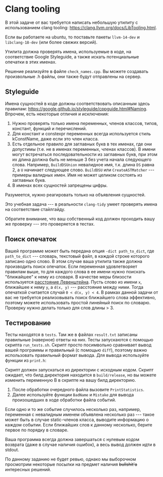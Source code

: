 # Clang tooling

В этой задаче от вас требуется написать небольшую утилиту с использованием clang tooling: https://clang.llvm.org/docs/LibTooling.html.

Если вы работаете на ubuntu, то поставьте пакеты `llvm-14-dev` и `libclang-18-dev` (или более свежих версий).

Утилита должна проверять имена, используемые в коде, на соответствие Google Styleguide, а также искать потенциальные опечатки в этих
именах.

Решение реализуйте в файле `check_names.cpp`. Вы можете создавать произвольные .h файлы, они также будут отправлены на сервер.

## Styleguide

Имена сущностей в коде должны соответствовать описанным здесь правилам: https://google.github.io/styleguide/cppguide.html#Naming.
Впрочем, есть некоторые отличия и исключения:

1. Нужно проверять только имена переменных, членов классов, типов, констант, функций и перечислений.
2. Для констант и constexpr переменных всегда используется стиль kConstName, даже если это член класса.
3. Есть отдельное правило для заглавных букв в тех именах, где они допустимы (т.е. не в именах переменных, членах классов). В имени
могут встречаться последовательности из заглавных букв, при этом их длина должна быть не меньше 3 без учета начала следующего слова.
Например, `BuildDSUnion` невалидное имя, т.к. длина `DS` равна 2, а `U` начинает следующее слово. `BuildDSU` или
`CreateASTMatcher` --- примеры валидных имен. Имя не может целиком состоять из заглавных букв.
4. В именах всех сущностей запрещены цифры.

Разумеется, нужно реагировать только на объявления сущностей.

Это учебная задача --- в реальности `clang-tidy` умеет проверять имена на соответствие стайлгайду.

Обратите внимание, что ваш собственный код должен проходить вашу же проверку --- это проверяется в тестах.

## Поиск опечаток

Вашей программе может быть передана опция `-dict path_to_dict`, где `path_to_dict` --- словарь, текстовый файл, в каждой строке которого
записано одно слово. В этом случае ваша утилита также должна производить поиск опечаток. Если переменная удовлетворяет правилам выше,
то для каждого слова в ее имени нужно поискать "ближайшее" к нему из словаря. В качестве меры близости используется
[расстояние Левенштейна](https://en.wikipedia.org/wiki/Levenshtein_distance). Пусть слово из имени `x`, ближайшее к нему `y`,
а `d(x, y)` --- расстояние между ними.
Тогда опечаткой считается случай `0 < d(x, y) < 4`. В рамках данной задачи от вас не требуется реализовывать поиск ближайшего слова
эффективно, поэтому можете использовать простой линейный поиск по словарю. Проверку нужно делать только для слов длины > 3.

## Тестирование

Тесты находятся в `tests`. Там же в файлах `result.txt` записаны правильные (наверное) ответы на них. Тесты запускаются с помощью скрипта
`run_tests.sh`. Скрипт просто посимвольно сравнивает вывод вашей программы и правильный (с помощью `diff`), поэтому важно
использовать правильный формат вывода. Для вывода используйте функции из `print.h`:

Скрипт должен запускаться из директории с исходным кодом. Скрипт ожидает, что билд директория находится в `build/release`, но вы можете
изменить переменную B в скрипте на вашу билд директорию.

1. После обработки очередного файла вызовите `PrintStatistics`.
2. Далее используйте функции `BadName` и `Mistake` для вывода произошедших в ходе обработки файла событий.

Если одно и то же событие случилось несколько раз, например, переменная с невалидным именем объявлена несколько раз --- такое
может быть в случае static-членов класса, выводите информацию о каждом событии. Если ближайших слов к данному несколько, берите
первое по порядку в словаре.

Ваша программа всегда должна завершаться с нулевым кодом возврата (даже в случае наличия ошибок), а весь вывод должен идти в stdout.

По данному заданию не будет ревью, однако мы выборочном просмотрим некоторые посылки на предмет наличия ~~bullshit'а~~
интересных решений.

